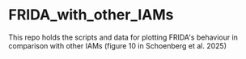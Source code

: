 # FRIDA_with_other_IAMs
This repo holds the scripts and data for plotting FRIDA's behaviour in comparison with other IAMs (figure 10 in Schoenberg et al. 2025)
